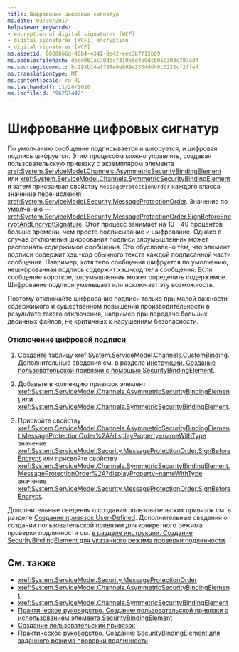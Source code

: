 ```yaml
---
title: Шифрование цифровых сигнатур
ms.date: 03/30/2017
helpviewer_keywords:
- encryption of digital signatures [WCF]
- digital signatures [WCF], encryption
- digital signatures [WCF]
ms.assetid: 0868866d-40b4-4341-8e42-eee3b7f15b69
ms.openlocfilehash: dece961ac70dbcf310e5e4a9dcb05c303c787ad4
ms.sourcegitcommit: bc293b14af795e0e999e3304dd40c0222cf2ffe4
ms.translationtype: MT
ms.contentlocale: ru-RU
ms.lasthandoff: 11/26/2020
ms.locfileid: "96251442"
---
```

# <a name="encryption-of-digital-signatures"></a>Шифрование цифровых сигнатур

По умолчанию сообщение подписывается и шифруется, и цифровая подпись шифруется. Этим процессом можно управлять, создавая пользовательскую привязку с экземпляром элемента <xref:System.ServiceModel.Channels.AsymmetricSecurityBindingElement> или <xref:System.ServiceModel.Channels.SymmetricSecurityBindingElement> и затем присваивая свойству `MessageProtectionOrder` каждого класса значение перечисления <xref:System.ServiceModel.Security.MessageProtectionOrder>. Значение по умолчанию — <xref:System.ServiceModel.Security.MessageProtectionOrder.SignBeforeEncryptAndEncryptSignature>. Этот процесс занимает на 10 - 40 процентов больше времени, чем просто подписывание и шифрование. Однако в случае отключения шифрования подписи злоумышленник может распознать содержимое сообщения. Это обусловлено тем, что элемент подписи содержит хэш-код обычного текста каждой подписанной части сообщения. Например, хотя тело сообщения шифруется по умолчанию, нешифрованная подпись содержит хэш-код тела сообщения. Если сообщение короткое, злоумышленник может определить содержимое. Шифрование подписи уменьшает или исключает эту возможность.  
  
 Поэтому отключайте шифрование подписи только при малой важности содержимого и существенном повышении производительности в результате такого отключения, например при передаче больших двоичных файлов, не критичных к нарушениям безопасности.  
  
### <a name="to-disable-digital-signing"></a>Отключение цифровой подписи  
  
1. Создайте таблицу <xref:System.ServiceModel.Channels.CustomBinding>. Дополнительные сведения см. в разделе [инструкции. Создание пользовательской привязки с помощью SecurityBindingElement](how-to-create-a-custom-binding-using-the-securitybindingelement.md).  
  
2. Добавьте в коллекцию привязок элемент <xref:System.ServiceModel.Channels.AsymmetricSecurityBindingElement> или <xref:System.ServiceModel.Channels.SymmetricSecurityBindingElement>.  
  
3. Присвойте свойству <xref:System.ServiceModel.Channels.AsymmetricSecurityBindingElement.MessageProtectionOrder%2A?displayProperty=nameWithType> значение <xref:System.ServiceModel.Security.MessageProtectionOrder.SignBeforeEncrypt> или присвойте свойству <xref:System.ServiceModel.Channels.SymmetricSecurityBindingElement.MessageProtectionOrder%2A?displayProperty=nameWithType> значение <xref:System.ServiceModel.Security.MessageProtectionOrder.SignBeforeEncrypt>.  
  
 Дополнительные сведения о создании пользовательских привязок см. в разделе [Создание привязок User-Defined](../extending/creating-user-defined-bindings.md). Дополнительные сведения о создании пользовательской привязки для конкретного режима проверки подлинности см. [в разделе инструкции. Создание SecurityBindingElement для указанного режима проверки подлинности](how-to-create-a-securitybindingelement-for-a-specified-authentication-mode.md).  
  
## <a name="see-also"></a>См. также

- <xref:System.ServiceModel.Security.MessageProtectionOrder>
- <xref:System.ServiceModel.Channels.AsymmetricSecurityBindingElement>
- <xref:System.ServiceModel.Channels.SymmetricSecurityBindingElement>
- [Практическое руководство. Создание пользовательской привязки с использованием элемента SecurityBindingElement](how-to-create-a-custom-binding-using-the-securitybindingelement.md)
- [Создание пользовательских привязок](../extending/creating-user-defined-bindings.md)
- [Практическое руководство. Создание SecurityBindingElement для заданного режима проверки подлинности](how-to-create-a-securitybindingelement-for-a-specified-authentication-mode.md)
